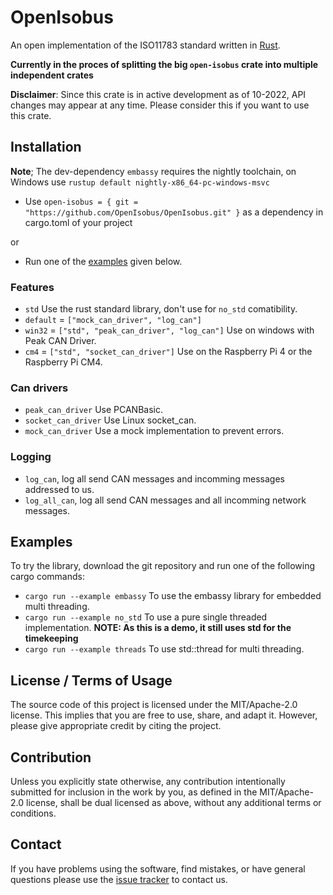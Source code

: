 # OpenIsobus

An open implementation of the ISO11783 standard written in [Rust](https://www.rust-lang.org/).

**Currently in the proces of splitting the big `open-isobus` crate into multiple independent crates**

**Disclaimer**: Since this crate is in active development as of 10-2022, API changes may appear at any time. Please consider this if you want to use this crate.

## Installation

**Note**; The dev-dependency `embassy` requires the nightly toolchain, on Windows use `rustup default nightly-x86_64-pc-windows-msvc`

- Use `open-isobus = { git = "https://github.com/OpenIsobus/OpenIsobus.git" }` as a dependency in cargo.toml of your project

or

- Run one of the [examples](#examples) given below.

### Features
- `std` Use the rust standard library, don't use for `no_std` comatibility.
- `default` = `["mock_can_driver", "log_can"]`
- `win32` = `["std", "peak_can_driver", "log_can"]` Use on windows with Peak CAN Driver.
- `cm4` = `["std", "socket_can_driver"]` Use on the Raspberry Pi 4 or the Raspberry Pi CM4.
### Can drivers
- `peak_can_driver` Use PCANBasic.
- `socket_can_driver` Use Linux socket_can.
- `mock_can_driver` Use a mock implementation to prevent errors.
### Logging
- `log_can`, log all send CAN messages and incomming messages addressed to us.
- `log_all_can`, log all send CAN messages and all incomming network messages.

## Examples
To try the library, download the git repository and run one of the following cargo commands:
- `cargo run --example embassy` To use the embassy library for embedded multi threading.
- `cargo run --example no_std` To use a pure single threaded implementation. **NOTE: As this is a demo, it still uses std for the timekeeping**
- `cargo run --example threads` To use std::thread for multi threading.

## License / Terms of Usage

The source code of this project is licensed under the MIT/Apache-2.0 license. This implies that you are free to use, share, and adapt it. However, please give appropriate credit by citing the project.

## Contribution

Unless you explicitly state otherwise, any contribution intentionally submitted for inclusion in the work by you, as defined in the MIT/Apache-2.0 license, shall be dual licensed as above, without any additional terms or conditions.

## Contact

If you have problems using the software, find mistakes, or have general questions please use the [issue tracker](https://github.com/OpenIsobus/OpenIsobus/issues) to contact us.
